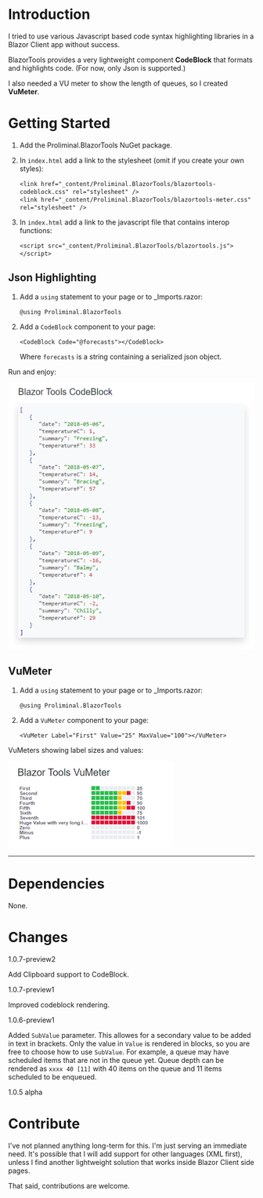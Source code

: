 # Introduction 

I tried to use various Javascript based code syntax highlighting libraries in a Blazor Client app without success.  

BlazorTools provides a very lightweight component <strong>CodeBlock</strong> that formats and highlights code. (For now, only Json is supported.)

I also needed a VU meter to show the length of queues, so I created <strong>VuMeter</strong>. 


# Getting Started

1. Add the Proliminal.BlazorTools NuGet package.


3. In `index.html` add a link to the stylesheet (omit if you create your own styles):

    ```
    <link href="_content/Proliminal.BlazorTools/blazortools-codeblock.css" rel="stylesheet" />
    <link href="_content/Proliminal.BlazorTools/blazortools-meter.css" rel="stylesheet" />
    ```

4. In `index.html` add a link to the javascript file that contains interop functions:

    ```
    <script src="_content/Proliminal.BlazorTools/blazortools.js"></script>
    ```

## Json Highlighting

1. Add a `using` statement to your page or to _Imports.razor:

    ```
    @using Proliminal.BlazorTools
    ```

2. Add a `CodeBlock` component to your page:  

    ```
    <CodeBlock Code="@forecasts"></CodeBlock>
    ``` 

    Where `forecasts` is a string containing a serialized json object.


Run and enjoy:

![image](.assets/blazor-tools-codeblock-example.png)

## VuMeter

1. Add a `using` statement to your page or to _Imports.razor:

    ```
    @using Proliminal.BlazorTools
    ```

2. Add a `VuMeter` component to your page:

    ```
    <VuMeter Label="First" Value="25" MaxValue="100"></VuMeter>
    ```

VuMeters showing label sizes and values:

![image](.assets/blazor-tools-vumeter-example.png)

---
# Dependencies


None.

# Changes

1.0.7-preview2

Add Clipboard support to CodeBlock.

1.0.7-preview1

Improved codeblock rendering.

1.0.6-preview1

Added `SubValue` parameter. This allowes for a secondary value to be added in text in brackets. 
Only the value in `Value` is rendered in blocks, so you are free to choose how to use `SubValue`. 
For example, a queue may have scheduled items that are not in the queue yet. Queue depth can be rendered as `xxxx 40 [11]` with 40 items on the queue and 11 items scheduled to be enqueued.

1.0.5 alpha



# Contribute
I've not planned anything long-term for this. I'm just serving an immediate need. It's possible that I will add support for other languages (XML first), unless I find another lightweight solution that works inside Blazor Client side pages.

That said, contributions are welcome.

